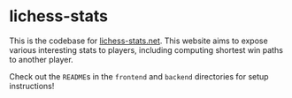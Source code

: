 # lichess-stats

This is the codebase for [lichess-stats.net](https://lichess-stats.net). This website aims to expose 
various interesting stats to players, including computing shortest win paths to another player.

Check out the `README`s in the `frontend` and `backend` directories for setup instructions!
